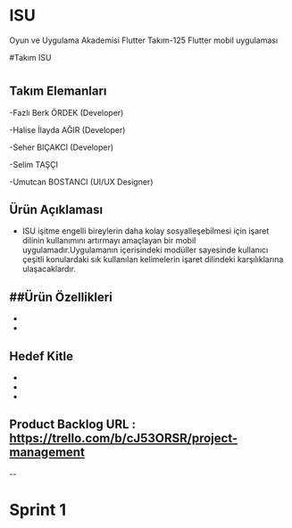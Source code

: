 # ISU
Oyun ve Uygulama Akademisi Flutter Takım-125  Flutter mobil uygulaması

#Takım  ISU

#

## Takım Elemanları

-Fazlı Berk ÖRDEK (Developer)

-Halise İlayda AĞIR (Developer)

-Seher BIÇAKCI (Developer)

-Selim TAŞÇI

-Umutcan BOSTANCI (UI/UX Designer)


## Ürün Açıklaması
- ISU işitme engelli bireylerin daha kolay sosyalleşebilmesi için işaret dilinin kullanımını artırmayı amaçlayan bir mobil uygulamadır.Uygulamanın içerisindeki modüller sayesinde kullanıcı çeşitli konulardaki sık kullanılan kelimelerin işaret dilindeki karşılıklarına ulaşacaklardır.


##Ürün Özellikleri
-
-
-

## Hedef Kitle
-
-
-
## Product Backlog URL : https://trello.com/b/cJ53ORSR/project-management

--

# Sprint 1






